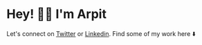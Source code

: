 # Hey! 👋🏼 I'm Arpit

Let's connect on [Twitter](https://twitter.com/arpitBhalla_) or [Linkedin](https://linkedin.com/in/arpitBhalla). Find some of my work here ⬇️

